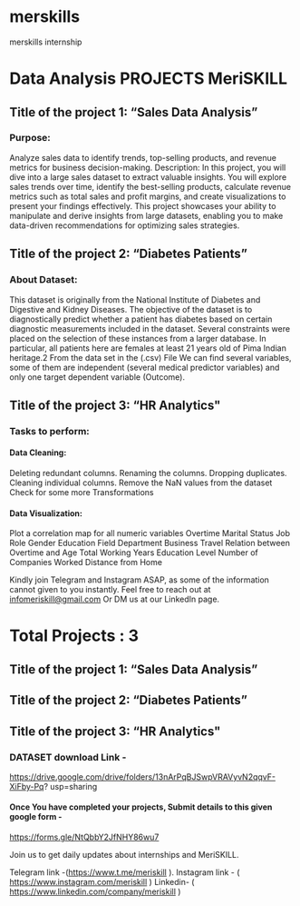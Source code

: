 # merskills
merskills internship


# Data Analysis PROJECTS MeriSKILL

## Title of the project 1: “Sales Data Analysis”
 
### Purpose: 
  Analyze sales data to identify trends, top-selling products, and revenue metrics for business decision-making.
  Description: In this project, you will dive into a large sales dataset to extract valuable insights. 
  You will explore sales trends over time, identify the best-selling products, calculate revenue metrics such as total sales and profit margins, and create visualizations 
  to present your findings effectively. This project showcases your ability to manipulate and derive insights from large datasets,
  enabling you to make data-driven recommendations for optimizing sales strategies.
   
## Title of the project 2: “Diabetes Patients”
 
### About Dataset:
  This dataset is originally from the National Institute of Diabetes and Digestive and Kidney
  Diseases. The objective of the dataset is to diagnostically predict whether a patient has diabetes
  based on certain diagnostic measurements included in the dataset. Several constraints were placed
  on the selection of these instances from a larger database. In particular, all patients here are females
  at least 21 years old of Pima Indian heritage.2
  From the data set in the (.csv) File We can find several variables, some of them are independent
  (several medical predictor variables) and only one target dependent variable (Outcome).
 
## Title of the project 3: “HR Analytics"
 
### Tasks to perform: 

#### Data Cleaning:
  Deleting redundant columns.
  Renaming the columns.
  Dropping duplicates.
  Cleaning individual columns.
  Remove the NaN values from the dataset
  Check for some more Transformations
  
#### Data Visualization:
  Plot a correlation map for all numeric variables
  Overtime
  Marital Status
  Job Role
  Gender
  Education Field
  Department
  Business Travel
  Relation between Overtime and Age
  Total Working Years
  Education Level
  Number of Companies Worked
  Distance from Home

Kindly join Telegram and Instagram ASAP, as some of the information cannot given to you instantly.
Feel free to reach out at infomeriskill@gmail.com
Or DM us at our LinkedIn page.

# Total Projects : 3

## Title of the project 1: “Sales Data Analysis”
## Title of the project 2: “Diabetes Patients”
## Title of the project 3: “HR Analytics"

### DATASET download Link -
https://drive.google.com/drive/folders/13nArPqBJSwpVRAVyvN2qqvF-XiFby-Pq?
usp=sharing

#### Once You have completed your projects, Submit details to this given google form -
https://forms.gle/NtQbbY2JfNHY86wu7

Join us to get daily updates about internships and MeriSKILL.
 
 Telegram link -(https://www.t.me/meriskill ).
 Instagram link - ( https://www.instagram.com/meriskill )
 Linkedin- ( https://www.linkedin.com/company/meriskill )
